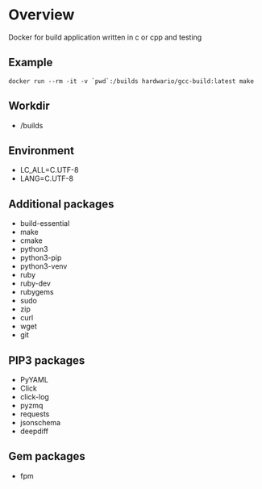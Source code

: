 # Overview

Docker for build application written in c or cpp and testing

## Example
```
docker run --rm -it -v `pwd`:/builds hardwario/gcc-build:latest make 
```

## Workdir
* /builds

## Environment
* LC_ALL=C.UTF-8
* LANG=C.UTF-8

## Additional packages
* build-essential 
* make 
* cmake 
* python3 
* python3-pip 
* python3-venv 
* ruby 
* ruby-dev 
* rubygems
* sudo 
* zip 
* curl 
* wget 
* git

## PIP3 packages
* PyYAML 
* Click 
* click-log 
* pyzmq 
* requests 
* jsonschema 
* deepdiff

## Gem packages
* fpm